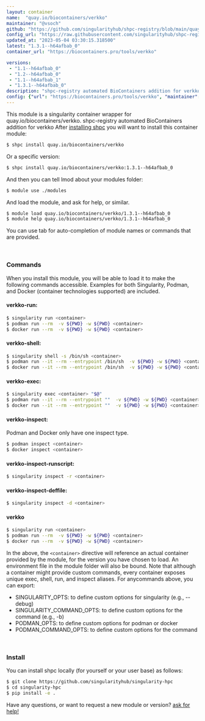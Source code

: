 ```yaml
---
layout: container
name:  "quay.io/biocontainers/verkko"
maintainer: "@vsoch"
github: "https://github.com/singularityhub/shpc-registry/blob/main/quay.io/biocontainers/verkko/container.yaml"
config_url: "https://raw.githubusercontent.com/singularityhub/shpc-registry/main/quay.io/biocontainers/verkko/container.yaml"
updated_at: "2023-05-04 03:30:15.318500"
latest: "1.3.1--h64afbab_0"
container_url: "https://biocontainers.pro/tools/verkko"

versions:
 - "1.1--h64afbab_0"
 - "1.2--h64afbab_0"
 - "1.1--h64afbab_1"
 - "1.3.1--h64afbab_0"
description: "shpc-registry automated BioContainers addition for verkko"
config: {"url": "https://biocontainers.pro/tools/verkko", "maintainer": "@vsoch", "description": "shpc-registry automated BioContainers addition for verkko", "latest": {"1.3.1--h64afbab_0": "sha256:8926929ff7a981038908e25a3712c26044084b059c71b2578a6883d0043d55a8"}, "tags": {"1.1--h64afbab_0": "sha256:7f5e46ea6b03f3d1873c4a06b681f24a9db1bda10a03d4b0e59f0a4d881d6d4a", "1.2--h64afbab_0": "sha256:d4f8db736d1df768b5afc2b5d8e4f29634356f6f51f0a6eb8c411a4835fbfb4f", "1.1--h64afbab_1": "sha256:d88c307bac8a0dfed25ec704fe2a48ccb9fd306ff7f82e35797d9411765eada4", "1.3.1--h64afbab_0": "sha256:8926929ff7a981038908e25a3712c26044084b059c71b2578a6883d0043d55a8"}, "docker": "quay.io/biocontainers/verkko"}
---
```


This module is a singularity container wrapper for quay.io/biocontainers/verkko.
shpc-registry automated BioContainers addition for verkko
After [installing shpc](#install) you will want to install this container module:


```bash
$ shpc install quay.io/biocontainers/verkko
```

Or a specific version:

```bash
$ shpc install quay.io/biocontainers/verkko:1.3.1--h64afbab_0
```

And then you can tell lmod about your modules folder:

```bash
$ module use ./modules
```

And load the module, and ask for help, or similar.

```bash
$ module load quay.io/biocontainers/verkko/1.3.1--h64afbab_0
$ module help quay.io/biocontainers/verkko/1.3.1--h64afbab_0
```

You can use tab for auto-completion of module names or commands that are provided.

<br>

### Commands

When you install this module, you will be able to load it to make the following commands accessible.
Examples for both Singularity, Podman, and Docker (container technologies supported) are included.

#### verkko-run:

```bash
$ singularity run <container>
$ podman run --rm  -v ${PWD} -w ${PWD} <container>
$ docker run --rm  -v ${PWD} -w ${PWD} <container>
```

#### verkko-shell:

```bash
$ singularity shell -s /bin/sh <container>
$ podman run --it --rm --entrypoint /bin/sh  -v ${PWD} -w ${PWD} <container>
$ docker run --it --rm --entrypoint /bin/sh  -v ${PWD} -w ${PWD} <container>
```

#### verkko-exec:

```bash
$ singularity exec <container> "$@"
$ podman run --it --rm --entrypoint ""  -v ${PWD} -w ${PWD} <container> "$@"
$ docker run --it --rm --entrypoint ""  -v ${PWD} -w ${PWD} <container> "$@"
```

#### verkko-inspect:

Podman and Docker only have one inspect type.

```bash
$ podman inspect <container>
$ docker inspect <container>
```

#### verkko-inspect-runscript:

```bash
$ singularity inspect -r <container>
```

#### verkko-inspect-deffile:

```bash
$ singularity inspect -d <container>
```



#### verkko

```bash
$ singularity run <container>
$ podman run --rm  -v ${PWD} -w ${PWD} <container>
$ docker run --rm  -v ${PWD} -w ${PWD} <container>
```


In the above, the `<container>` directive will reference an actual container provided
by the module, for the version you have chosen to load. An environment file in the
module folder will also be bound. Note that although a container
might provide custom commands, every container exposes unique exec, shell, run, and
inspect aliases. For anycommands above, you can export:

 - SINGULARITY_OPTS: to define custom options for singularity (e.g., --debug)
 - SINGULARITY_COMMAND_OPTS: to define custom options for the command (e.g., -b)
 - PODMAN_OPTS: to define custom options for podman or docker
 - PODMAN_COMMAND_OPTS: to define custom options for the command

<br>

### Install

You can install shpc locally (for yourself or your user base) as follows:

```bash
$ git clone https://github.com/singularityhub/singularity-hpc
$ cd singularity-hpc
$ pip install -e .
```

Have any questions, or want to request a new module or version? [ask for help!](https://github.com/singularityhub/singularity-hpc/issues)